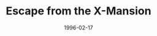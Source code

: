 ---
mission_id: xmansion
slug: "escape-from-the-x-mansion"
editorsChoice:
title: "Escape from the X-Mansion"
authors:
    - "Hunter"
date: 1996-02-17
filename: "/missions/xmansion.zip"
description: "You wake up suddenly to hear the sound of a laser battle somewhere in the rebel base where you and Jan are spending the night.  You reach under your pillow for the pistol you always keep there.  The sounds of blaster fire cease, and you fear the worst.  Imperials must have invaded the base!"
cover:
levelReplaced: SECBASE
difficulty: no
bm:	no
fme: no
wax: no
three_do: yes
voc: yes
gmd: yes
vue: no
lfd: no
base: "New level from scratch" 
editors: "DFUSE"

---